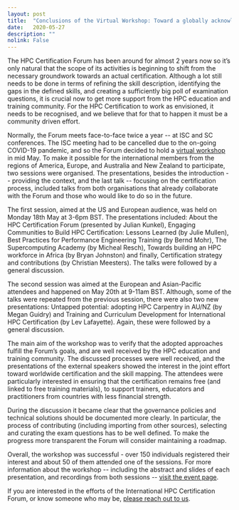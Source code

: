```yaml
---
layout: post
title:  "Conclusions of the Virtual Workshop: Toward a globally acknowledged and free HPC Certification"
date:   2020-05-27
description: ""
nolink: False
---
```


The HPC Certification Forum has been around for almost 2 years now so it’s only natural that the scope of its activities is beginning to shift from the necessary groundwork towards an actual certification. Although a lot still needs to be done in terms of refining the skill description, identifying the gaps in the defined skills, and creating a sufficiently big poll of examination questions, it is crucial now to get more support from the HPC education and training community. For the HPC Certification to work as envisioned, it needs to be recognised, and we believe that for that to happen it must be a community driven effort.

Normally, the Forum meets face-to-face twice a year -- at ISC and SC conferences. The ISC meeting had to be cancelled due to the on-going COVID-19 pandemic, and so the Forum decided to hold a [virtual workshop](https://www.hpc-certification.org/2020/05/04/workshop.html) in mid May. To make it possible for the international members from the regions of  America, Europe, and Australia and New Zealand to participate, two sessions were organised. The presentations, besides the introduction -- providing the context, and the last talk -- focusing on the certification process, included talks from both organisations that already collaborate with the Forum and those who would like to do so in the future.

The first session, aimed at the US and European audience, was held on Monday 18th May at 3-6pm BST. The presentations included: About the HPC Certification Forum (presented by Julian Kunkel), Engaging Communities to Build HPC Certification: Lessons Learned (by Julie Mullen), Best Practices for Performance Engineering Training (by Bernd Mohr), The Supercomputing Academy (by Micheal Resch), Towards building an HPC workforce in Africa (by Bryan Johnston) and finally, Certification strategy and contributions (by Christian Meesters). The talks were followed by  a general discussion.

The second session was aimed at the European and Asian-Pacific attendees and happened on May 20th at 9-11am BST. Although, some of the talks were repeated from the previous session, there were also two new presentations: Untapped potential: adopting HPC Carpentry in AU/NZ (by Megan Guidry) and Training and Curriculum Development for International HPC Certification (by Lev Lafayette). Again, these were followed by a general discussion.

The main aim of the workshop was to verify that the adopted approaches fulfill the Forum’s  goals, and are well received by the HPC education and training community. The discussed processes were well received, and the presentations of the external speakers showed the interest in the joint effort toward worldwide certification and the skill mapping. The attendees were particularly interested in ensuring that the certification remains free (and linked to free training materials), to support trainers, educators and practitioners from countries with less financial strength.  

During the discussion it became clear that the governance policies and technical solutions should be documented more clearly. In particular, the process of contributing (including importing from other sources), selecting and curating the exam questions has to be well defined. To make the progress more transparent the Forum will consider maintaining a roadmap.

Overall, the workshop was successful - over 150 individuals registered their interest and about 50 of them attended one of the sessions. For more information about the workshop -- including the abstract and slides of each presentation, and recordings from both sessions -- [visit the event page](https://www.hpc-certification.org/2020/05/04/workshop.html).   

If you are interested in the efforts of the International HPC Certification Forum, or know someone who may be, [please reach out to us](https://www.hpc-certification.org/participate/). 
